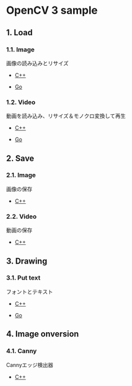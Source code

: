 # OpenCV 3 sample

## 1. Load

### 1.1. Image

画像の読み込みとリサイズ

* [C++](./cpp/load/load_image_sample)

* [Go](./golang/load/load_image_sample)

### 1.2. Video

動画を読み込み、リサイズ＆モノクロ変換して再生

* [C++](./cpp/load/load_video_sample)

* [Go](./golang/load/load_video_sample)

## 2. Save

### 2.1. Image

画像の保存

* [C++](./cpp/save/save_image_sample)

### 2.2. Video

動画の保存

* [C++](./cpp/save/save_video_sample)

## 3. Drawing

### 3.1. Put text

フォントとテキスト

 * [C++](./cpp/drawing/put_text_sample)

 * [Go](./golang/drawing/put_text_sample)

## 4. Image onversion

### 4.1. Canny

Cannyエッジ検出器

 * [C++](./cpp/Image_onversion/canny)
